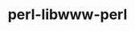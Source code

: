 ---
title: "perl-libwww-perl"
layout: cache
categories: [package, v0.18.1]
meta: {"versions": ["6.33"], "compilers": ["gcc@=7.3.1"], "oss": ["amzn2"], "platforms": ["linux"], "targets": ["aarch64", "graviton2", "x86_64_v3", "x86_64_v4"], "stacks": ["aws-ahug", "aws-ahug-aarch64", "root"], "num_specs": 4, "num_specs_by_stack": {"aws-ahug-aarch64": 2, "root": 4, "aws-ahug": 2}}
spec_details: [{"hash": "ol742t2b3hax2dac2ln7p3a2qqsji35o", "compiler": "gcc@=7.3.1", "versions": ["6.33"], "os": "amzn2", "platform": "linux", "target": "aarch64", "variants": [], "stacks": ["aws-ahug-aarch64", "root"], "size": "-", "tarball": "https://binaries.spack.io/v0.18.1/build_cache/linux-amzn2-aarch64/gcc-7.3.1/perl-libwww-perl-6.33/linux-amzn2-aarch64-gcc-7.3.1-perl-libwww-perl-6.33-ol742t2b3hax2dac2ln7p3a2qqsji35o.spack"}, {"hash": "qzlc25uihldw7mgu25fk3yzvfkzbfscc", "compiler": "gcc@=7.3.1", "versions": ["6.33"], "os": "amzn2", "platform": "linux", "target": "graviton2", "variants": [], "stacks": ["aws-ahug-aarch64", "root"], "size": "-", "tarball": "https://binaries.spack.io/v0.18.1/build_cache/linux-amzn2-graviton2/gcc-7.3.1/perl-libwww-perl-6.33/linux-amzn2-graviton2-gcc-7.3.1-perl-libwww-perl-6.33-qzlc25uihldw7mgu25fk3yzvfkzbfscc.spack"}, {"hash": "ecvhlgrychsgyfjq4conay5qott7szfo", "compiler": "gcc@=7.3.1", "versions": ["6.33"], "os": "amzn2", "platform": "linux", "target": "x86_64_v3", "variants": [], "stacks": ["root", "aws-ahug"], "size": "-", "tarball": "https://binaries.spack.io/v0.18.1/build_cache/linux-amzn2-x86_64_v3/gcc-7.3.1/perl-libwww-perl-6.33/linux-amzn2-x86_64_v3-gcc-7.3.1-perl-libwww-perl-6.33-ecvhlgrychsgyfjq4conay5qott7szfo.spack"}, {"hash": "bmfwotzc6mii53alpl7wxordagrqtxyi", "compiler": "gcc@=7.3.1", "versions": ["6.33"], "os": "amzn2", "platform": "linux", "target": "x86_64_v4", "variants": [], "stacks": ["root", "aws-ahug"], "size": "-", "tarball": "https://binaries.spack.io/v0.18.1/build_cache/linux-amzn2-x86_64_v4/gcc-7.3.1/perl-libwww-perl-6.33/linux-amzn2-x86_64_v4-gcc-7.3.1-perl-libwww-perl-6.33-bmfwotzc6mii53alpl7wxordagrqtxyi.spack"}]
---